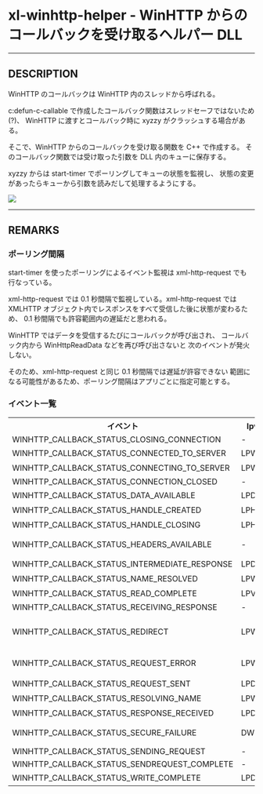 # xl-winhttp-helper - WinHTTP からのコールバックを受け取るヘルパー DLL

----

## DESCRIPTION

WinHTTP のコールバックは WinHTTP 内のスレッドから呼ばれる。

c:defun-c-callable で作成したコールバック関数はスレッドセーフではないため(?)、
WinHTTP に渡すとコールバック時に xyzzy がクラッシュする場合がある。

そこで、WinHTTP からのコールバックを受け取る関数を C++ で作成する。
そのコールバック関数では受け取った引数を DLL 内のキューに保存する。

xyzzy からは start-timer でポーリングしてキューの状態を監視し、
状態の変更があったらキューから引数を読みだして処理するようにする。

<a href="https://cacoo.com/diagrams/SEHjYu1oCSCjpgkP">
<img src="https://cacoo.com/diagrams/SEHjYu1oCSCjpgkP-5783A.png">
</a>

----

## REMARKS

### ポーリング間隔

start-timer を使ったポーリングによるイベント監視は xml-http-request でも
行なっている。

xml-http-request では 0.1 秒間隔で監視している。xml-http-request では
XMLHTTP オブジェクト内でレスポンスをすべて受信した後に状態が変わるため、
0.1 秒間隔でも許容範囲内の遅延だと思われる。

WinHTTP ではデータを受信するたびにコールバックが呼び出され、
コールバック内から WinHttpReadData などを再び呼び出さないと
次のイベントが発火しない。

そのため、xml-http-request と同じ 0.1 秒間隔では遅延が許容できない
範囲になる可能性があるため、ポーリング間隔はアプリごとに指定可能とする。


### イベント一覧

<table>
  <tr>
    <th>イベント</th>
    <th>lpvStatusInformation の型</th>
    <th>lpvStatusInformation の値</th>
    <th>備考</th>
  </tr>
  <tr>
    <td>WINHTTP_CALLBACK_STATUS_CLOSING_CONNECTION</td>
    <td>-</td>
    <td>NULL</td>
    <td>deprecated</td>
  </tr>
  <tr>
    <td>WINHTTP_CALLBACK_STATUS_CONNECTED_TO_SERVER</td>
    <td>LPWSTR</td>
    <td>IP アドレス</td>
    <td>deprecated</td>
  </tr>
  <tr>
    <td>WINHTTP_CALLBACK_STATUS_CONNECTING_TO_SERVER</td>
    <td>LPWSTR</td>
    <td>IP アドレス</td>
    <td>deprecated</td>
  </tr>
  <tr>
    <td>WINHTTP_CALLBACK_STATUS_CONNECTION_CLOSED</td>
    <td>-</td>
    <td>NULL</td>
    <td>deprecated</td>
  </tr>
  <tr>
    <td>WINHTTP_CALLBACK_STATUS_DATA_AVAILABLE</td>
    <td>LPDWORD</td>
    <td>読み込み可能なバイト数</td>
    <td>-</td>
  </tr>
  <tr>
    <td>WINHTTP_CALLBACK_STATUS_HANDLE_CREATED</td>
    <td>LPHINTERNET</td>
    <td>ハンドル</td>
    <td>-</td>
  </tr>
  <tr>
    <td>WINHTTP_CALLBACK_STATUS_HANDLE_CLOSING</td>
    <td>LPHINTERNET</td>
    <td>ハンドル</td>
    <td>-</td>
  </tr>
  <tr>
    <td>WINHTTP_CALLBACK_STATUS_HEADERS_AVAILABLE</td>
    <td>-</td>
    <td>NULL</td>
    <td>WinHttpQueryHeaders で読み取り可能</td>
  </tr>
  <tr>
    <td>WINHTTP_CALLBACK_STATUS_INTERMEDIATE_RESPONSE</td>
    <td>LPDWORD</td>
    <td>HTTP ステータスコード</td>
    <td>100 番台の場合</td>
  </tr>
  <tr>
    <td>WINHTTP_CALLBACK_STATUS_NAME_RESOLVED</td>
    <td>LPWSTR</td>
    <td>IP アドレス</td>
    <td>deprecated</td>
  </tr>
  <tr>
    <td>WINHTTP_CALLBACK_STATUS_READ_COMPLETE</td>
    <td>LPVOID</td>
    <td>WinHttpReadData で指定したバッファ</td>
    <td>-</td>
  </tr>
  <tr>
    <td>WINHTTP_CALLBACK_STATUS_RECEIVING_RESPONSE</td>
    <td>-</td>
    <td>NULL</td>
    <td>deprecated</td>
  </tr>
  <tr>
    <td>WINHTTP_CALLBACK_STATUS_REDIRECT</td>
    <td>LPWSTR</td>
    <td>リダイレクト先の URL</td>
    <td>WinHttpQueryHeaders でリダイレクト前のヘッダを読み取り可能</td>
  </tr>
  <tr>
    <td>WINHTTP_CALLBACK_STATUS_REQUEST_ERROR</td>
    <td>LPWINHTTP_ASYNC_RESULT</td>
    <td>WINHTTP_ASYNC_RESULT (失敗した API とエラーコード)</td>
    <td>-</td>
  </tr>
  <tr>
    <td>WINHTTP_CALLBACK_STATUS_REQUEST_SENT</td>
    <td>LPDWORD</td>
    <td>送信したバイト数</td>
    <td>deprecated</td>
  </tr>
  <tr>
    <td>WINHTTP_CALLBACK_STATUS_RESOLVING_NAME</td>
    <td>LPWSTR</td>
    <td>ホスト名</td>
    <td>deprecated</td>
  </tr>
  <tr>
    <td>WINHTTP_CALLBACK_STATUS_RESPONSE_RECEIVED</td>
    <td>LPDWORD</td>
    <td>受信したバイト数</td>
    <td>deprecated</td>
  </tr>
  <tr>
    <td>WINHTTP_CALLBACK_STATUS_SECURE_FAILURE</td>
    <td>DWORD</td>
    <td>WINHTTP_CALLBACK_STATUS_FLAG_XXX が格納</td>
    <td>-</td>
  </tr>
  <tr>
    <td>WINHTTP_CALLBACK_STATUS_SENDING_REQUEST</td>
    <td>-</td>
    <td>NULL</td>
    <td>deprecated</td>
  </tr>
  <tr>
    <td>WINHTTP_CALLBACK_STATUS_SENDREQUEST_COMPLETE</td>
    <td>-</td>
    <td>NULL</td>
    <td>-</td>
  </tr>
  <tr>
    <td>WINHTTP_CALLBACK_STATUS_WRITE_COMPLETE</td>
    <td>LPDWORD</td>
    <td>送信したバイト数</td>
    <td>-</td>
  </tr>
</table>

